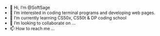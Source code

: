 - 👋 Hi, I’m @SoftSage
- 👀 I’m interested in coding terminal programs and developing web pages.
- 🌱 I’m currently learning CS50x, CS50t & DP coding school
- 💞️ I’m looking to collaborate on ... 
- 📫 How to reach me ...

<!---
SoftSage/SoftSage is a ✨ special ✨ repository because its `README.md` (this file) appears on your GitHub profile.
You can click the Preview link to take a look at your changes.
--->
